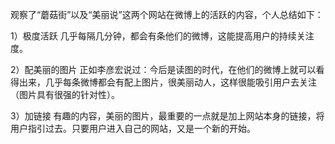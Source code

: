 观察了“蘑菇街”以及“美丽说”这两个网站在微博上的活跃的内容，个人总结如下：

1）极度活跃
几乎每隔几分钟，都会有条他们的微博，这能提高用户的持续关注度。

2）配美丽的图片
正如李彦宏说过：今后是读图的时代，在他们的微博上就可以看得出来，几乎每条微博都会有配上图片，很美丽动人，这样很能吸引用户去关注（图片具有很强的针对性）。

3）加链接
有趣的内容，美丽的图片，最重要的一点就是加上网站本身的链接，将用户指引过去。只要用户进入自己的网站，又是一个新的开始。